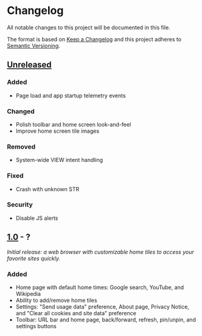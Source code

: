 # Changelog
All notable changes to this project will be documented in this file.

The format is based on [Keep a Changelog](http://keepachangelog.com/en/1.0.0/)
and this project adheres to [Semantic Versioning](http://semver.org/spec/v2.0.0.html).

## [Unreleased]
### Added
- Page load and app startup telemetry events

### Changed
- Polish toolbar and home screen look-and-feel
- Improve home screen tile images

### Removed
- System-wide VIEW intent handling

### Fixed
- Crash with unknown STR

### Security
- Disable JS alerts

## [1.0] - ?
*Initial release: a web browser with customizable home tiles to access your favorite sites quickly.*

### Added
- Home page with default home times: Google search, YouTube, and Wikipedia
- Ability to add/remove home tiles
- Settings: "Send usage data" preference, About page, Privacy Notice, and "Clear all cookies and site data" preference
- Toolbar: URL bar and home page, back/forward, refresh, pin/unpin, and settings buttons

[Unreleased]: https://github.com/.../compare/v1.0...HEAD
[1.0]: https://github.com/.../compare/06778075...v1.0
